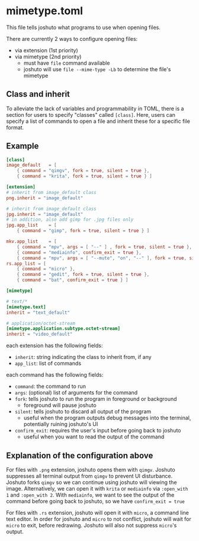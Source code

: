 # mimetype.toml

This file tells joshuto what programs to use when opening files.

There are currently 2 ways to configure opening files:

- via extension (1st priority)
- via mimetype (2nd priority)
  - must have `file` command available
  - joshuto will use `file --mime-type -Lb` to determine the file's mimetype

## Class and inherit

To alleviate the lack of variables and programmability in TOML,
there is a section for users to specify "classes" called `[class]`.
Here, users can specify a list of commands to open a file and inherit these
for a specific file format.

## Example

```toml
[class]
image_default	= [
	{ command = "qimgv", fork = true, silent = true },
	{ command = "krita", fork = true, silent = true } ]

[extension]
# inherit from image_default class
png.inherit	= "image_default"

# inherit from image_default class
jpg.inherit	= "image_default"
# in addition, also add gimp for .jpg files only
jpg.app_list	= [
	{ command = "gimp", fork = true, silent = true } ]

mkv.app_list	= [
	{ command = "mpv", args = [ "--" ] , fork = true, silent = true },
	{ command = "mediainfo", confirm_exit = true },
	{ command = "mpv", args = [ "--mute", "on", "--" ], fork = true, silent = true } ]
rs.app_list	= [
	{ command = "micro" },
	{ command = "gedit", fork = true, silent = true },
	{ command = "bat", confirm_exit = true } ]

[mimetype]

# text/*
[mimetype.text]
inherit = "text_default"

# application/octet-stream
[mimetype.application.subtype.octet-stream]
inherit = "video_default"
```

each extension has the following fields:

- `inherit`: string indicating the class to inherit from, if any
- `app_list`: list of commands

each command has the following fields:

- `command`: the command to run
- `args`: (optional) list of arguments for the command
- `fork`: tells joshuto to run the program in foreground or background
  - foreground will pause joshuto
- `silent`: tells joshuto to discard all output of the program
  - useful when the program outputs debug messages into the terminal,
    potentially ruining joshuto's UI
- `confirm_exit`: requires the user's input before going back to joshuto
  - useful when you want to read the output of the command

## Explanation of the configuration above

For files with `.png` extension, joshuto opens them with `qimgv`.
Joshuto suppresses all terminal output from `qimgv` to prevent UI disturbance.
Joshuto forks `qimgv` so we can continue using joshuto will viewing the image.
Alternatively, we can open it with `krita` or `mediainfo`
via `:open_with 1` and `:open_with 2`.
With `mediainfo`, we want to see the output of the command before going back to joshuto,
so we have `confirm_exit = true`

For files with `.rs` extension, joshuto will open it with `micro`, a command line text editor.
In order for joshuto and `micro` to not conflict, joshuto will wait for `micro` to exit, before
redrawing. Joshuto will also not suppress `micro`'s output.

